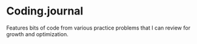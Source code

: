 # Coding.journal
Features bits of code from various practice problems that I can review for growth and optimization.
